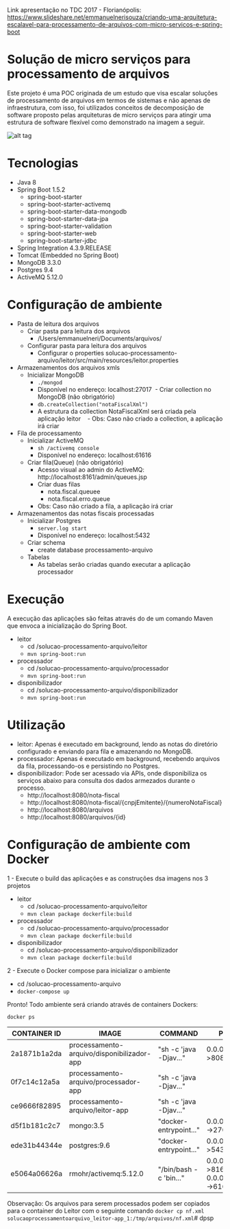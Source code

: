 Link apresentação no TDC 2017 - Florianópolis: https://www.slideshare.net/emmanuelnerisouza/criando-uma-arquitetura-escalavel-para-processamento-de-arquivos-com-micro-servicos-e-spring-boot

# Solução de micro serviços para processamento de arquivos

Este projeto é uma POC originada de um estudo que visa escalar soluções de processamento de arquivos em termos de sistemas e não apenas de infraestrutura, com isso, foi utilizados conceitos de decomposição de software proposto pelas arquiteturas de micro serviços para atingir uma estrutura de software flexível como demonstrado na imagem a seguir. 

![alt tag](https://github.com/emmanuelneri/solucao-processamento-arquivo/blob/master/arquivo/microservices-processamento-arquivo.png)

# Tecnologias
- Java 8
- Spring Boot 1.5.2
    - spring-boot-starter
    - spring-boot-starter-activemq
    - spring-boot-starter-data-mongodb
    - spring-boot-starter-data-jpa
    - spring-boot-starter-validation
    - spring-boot-starter-web
    - spring-boot-starter-jdbc
- Spring Integration 4.3.9.RELEASE    
- Tomcat (Embedded no Spring Boot)
- MongoDB 3.3.0
- Postgres 9.4
- ActiveMQ 5.12.0

# Configuração de ambiente

- Pasta de leitura dos arquivos
  -  Criar pasta para leitura dos arquivos
     - /Users/emmanuelneri/Documents/arquivos/
  -  Configurar pasta para leitura dos arquivos
        - Configurar o properties solucao-processamento-arquivo/leitor/src/main/resources/leitor.properties
- Armazenamentos dos arquivos xmls
  - Inicializar MongoDB
    - ```./mongod```
    - Disponível no endereço: localhost:27017
  - Criar collection no MongoDB (não obrigatório)
    - ```db.createCollection("notaFiscalXml")```
    - A estrutura da collection NotaFiscalXml será criada pela aplicação leitor
    - Obs: Caso não criado a collection, a aplicação irá criar
- Fila de processamento
  - Inicializar ActiveMQ
    - ```sh /activemq console```
    - Disponível no endereço: localhost:61616
  - Criar fila(Queue) (não obrigatório)
    - Acesso visual ao admin do ActiveMQ: http://localhost:8161/admin/queues.jsp
    - Criar duas filas
      - nota.fiscal.queuee
      - nota.fiscal.erro.queue
    - Obs: Caso não criado a fila, a aplicação irá criar
- Armazenamentos das notas fiscais processadas
   - Inicializar Postgres
      - ```server.log start```
      - Disponível no endereço: localhost:5432
   - Criar schema
      - create database processamento-arquivo
    - Tabelas
      - As tabelas serão criadas quando executar a aplicação processador
      
# Execução

A execução das aplicações são feitas através do de um comando Maven que envoca a inicialização do Spring Boot.

- leitor
    -  cd /solucao-processamento-arquivo/leitor
    - ```mvn spring-boot:run```
 - processador
    -  cd /solucao-processamento-arquivo/processador
    - ```mvn spring-boot:run```
 - disponibilizador
    -  cd /solucao-processamento-arquivo/disponibilizador
    - ```mvn spring-boot:run```
 
 # Utilização
 
- leitor: Apenas é executado em background, lendo as notas do diretório configurado e enviando para fila e amazenando no MongoDB.
- processador: Apenas é executado em background, recebendo arquivos da fila, processando-os e persistindo no Postgres. 
- disponibilizador: Pode ser acessado via APIs, onde disponibiliza os serviços abaixo para consulta dos dados armezados durante o processo.
    - http://localhost:8080/nota-fiscal
    - http://localhost:8080/nota-fiscal/{cnpjEmitente}/{numeroNotaFiscal}
    - http://localhost:8080/arquivos
    - http://localhost:8080/arquivos/{id}
    
# Configuração de ambiente com Docker

1 - Execute o build das aplicações e as construções dsa imagens nos 3 projetos

- leitor
    -  cd /solucao-processamento-arquivo/leitor
    - ```mvn clean package dockerfile:build```
- processador
    -  cd /solucao-processamento-arquivo/processador
    - ```mvn clean package dockerfile:build```
- disponibilizador
    -  cd /solucao-processamento-arquivo/disponibilizador
    - ```mvn clean package dockerfile:build```
    
2 - Execute o Docker compose para inicializar o ambiente
  
 -  cd /solucao-processamento-arquivo
 - ```docker-compose up```
 
Pronto! Todo ambiente será criando através de containers Dockers:

```docker ps```

| CONTAINER ID | IMAGE                                      |   COMMAND                |  PORTS                                           |   NAMES                                            |
| ------------ | ------------------------------------------ | ------------------------ | ------------------------------------------------ | -------------------------------------------------- |
| 2a1871b1a2da | processamento-arquivo/disponibilizador-app |   "sh -c 'java -Djav..." | 0.0.0.0:8080->8080/tcp                           | solucaoprocessamentoarquivo_disponibilizador-app_1 |
| 0f7c14c12a5a | processamento-arquivo/processador-app      |   "sh -c 'java -Djav..." |                                                  | solucaoprocessamentoarquivo_processador-app_1      |
| ce9666f82895 | processamento-arquivo/leitor-app           |   "sh -c 'java -Djav..." |                                                  | solucaoprocessamentoarquivo_leitor-app_1           |
| d5f1b181c2c7 | mongo:3.5                                  |   "docker-entrypoint..." | 0.0.0.0:27017->27017/tcp                         | solucaoprocessamentoarquivo_file-db_1              |
| ede31b44344e | postgres:9.6                               |   "docker-entrypoint..." | 0.0.0.0:5432->5432/tcp                           | solucaoprocessamentoarquivo_nota-fiscal-db_1       |
| e5064a06626a | rmohr/activemq:5.12.0                      |   "/bin/bash -c 'bin..." | 0.0.0.0:8161->8161/tcp, 0.0.0.0:61616->61616/tcp | solucaoprocessamentoarquivo_queue_1                |
 
Observação: Os arquivos para serem processados podem ser copiados para o container do Leitor com o seguinte comando ```docker cp nf.xml solucaoprocessamentoarquivo_leitor-app_1:/tmp/arquivos/nf.xml```# dpsp
